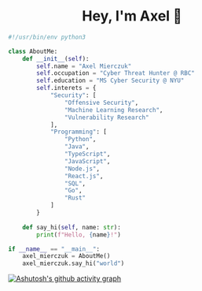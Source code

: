 <h1 style="text-align:center;">Hey, I'm Axel 🤘</h1>

```python
#!/usr/bin/env python3

class AboutMe:
    def __init__(self):
        self.name = "Axel Mierczuk"
        self.occupation = "Cyber Threat Hunter @ RBC"
        self.education = "MS Cyber Security @ NYU"
        self.interets = {
            "Security": [
                "Offensive Security",
                "Machine Learning Research",
                "Vulnerability Research"
            ],
            "Programming": [
                "Python",
                "Java",
                "TypeScript",
                "JavaScript",
                "Node.js",
                "React.js",
                "SQL",
                "Go",
                "Rust"
            ]
        }
    
    def say_hi(self, name: str):
        print(f"Hello, {name}!")

if __name__ == "__main__":
    axel_mierczuk = AboutMe()
    axel_mierczuk.say_hi("world")
```

[![Ashutosh's github activity graph](https://activity-graph.herokuapp.com/graph?username=axelmierczuk&bg_color=ffffff&color=898989&line=05b2dc&point=0197bd&area=true&hide_border=true)](https://github.com/ashutosh00710/github-readme-activity-graph)
